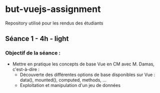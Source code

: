 # but-vuejs-assignment
Repository utilisé pour les rendus des étudiants

## Séance 1 - 4h - light

### Objectif de la séance :
* Mettre en pratique les concepts de base Vue en CM avec M. Damas, c'est-à-dire :
  * Découverte des différentes options de base disponibles sur Vue : data(), mounted(), computed, methods, ...
  * Exploitation et manipulation d'un jeu de données
